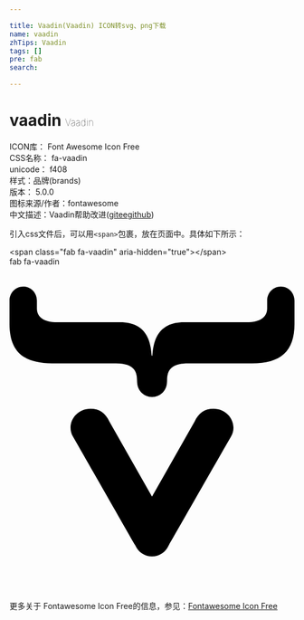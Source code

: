 ```yaml
---

title: Vaadin(Vaadin) ICON转svg、png下载
name: vaadin
zhTips: Vaadin
tags: []
pre: fab
search: 

---
```


# vaadin  <small style="font-size: 60%;font-weight: 100">Vaadin</small>


<div class="detail-page">
<p>
<span>
ICON库：
<span class="badge-secondary badge">Font Awesome Icon Free</span> 
</span>
<br/>
<span>
CSS名称：
<span class="badge-secondary badge">fa-vaadin</span> 
</span>
<br/>
<span>
unicode：
<span class="badge-secondary badge">f408</span> 
<copy-btn content='f408' btn-title=""></copy-btn>
<copy-btn :content='String.fromCodePoint(parseInt("f408", 16))' btn-title="复制U"></copy-btn>
</span><br/><span>样式：<span class="badge-light badge">品牌(brands)</span></span>
<br/>
<span>
版本：
<span class="badge-secondary badge">5.0.0</span> 
</span>
<br/>
<span>图标来源/作者：<span class="badge-light badge">fontawesome</span></span> 
<br/>
<span class="zh-detail">中文描述：<span class="badge-primary badge">Vaadin</span><span class="help-link"><span>帮助改进</span>(<a href="https://gitee.com/liuwave/icon-helper/edit/master/json/fontawesome/brands/vaadin.json" target="_blank" rel="noopener noreferrer">gitee</a><a href="https://github.com/liuwave/icon-helper/edit/master/json/fontawesome/brands/vaadin.json" target="_blank" rel="noopener noreferrer">github</a></span>)</span><br/>
</p>
</div>
<div class="alert alert-dark">
  <i class="fab fa-vaadin fa-xs"></i>
  <i class="fab fa-vaadin fa-sm"></i>
  <i class="fab fa-vaadin fa-lg"></i>
  <i class="fab fa-vaadin fa-2x"></i>
  <i class="fab fa-vaadin fa-3x"></i>
  <i class="fab fa-vaadin fa-5x"></i>
  <i class="fab fa-vaadin fa-7x"></i>
</div>
<div>
  <p>引入css文件后，可以用<code>&lt;span&gt;</code>包裹，放在页面中。具体如下所示：    
  </p>
  <div class="alert alert-primary" style="font-size: 14px">
    &lt;span class="fab fa-vaadin" aria-hidden="true"&gt;&lt;/span&gt;
    <copy-btn content='<span class="fab fa-vaadin" aria-hidden="true"></span>'></copy-btn>
  </div>
  <div class="alert alert-secondary">
    <i class="fab fa-vaadin"
    style="font-size: 24px"
    aria-hidden="true"></i> fab fa-vaadin
    <copy-btn content="fab fa-vaadin" btn-title="复制图标名称"></copy-btn>
  </div>
</div>
<div id="svg" class="svg-wrap">
<svg xmlns="http://www.w3.org/2000/svg" viewBox="0 0 448 512"><path d="M224.5 140.7c1.5-17.6 4.9-52.7 49.8-52.7h98.6c20.7 0 32.1-7.8 32.1-21.6V54.1c0-12.2 9.3-22.1 21.5-22.1S448 41.9 448 54.1v36.5c0 42.9-21.5 62-66.8 62H280.7c-30.1 0-33 14.7-33 27.1 0 1.3-.1 2.5-.2 3.7-.7 12.3-10.9 22.2-23.4 22.2s-22.7-9.8-23.4-22.2c-.1-1.2-.2-2.4-.2-3.7 0-12.3-3-27.1-33-27.1H66.8c-45.3 0-66.8-19.1-66.8-62V54.1C0 41.9 9.4 32 21.6 32s21.5 9.9 21.5 22.1v12.3C43.1 80.2 54.5 88 75.2 88h98.6c44.8 0 48.3 35.1 49.8 52.7h.9zM224 456c11.5 0 21.4-7 25.7-16.3 1.1-1.8 97.1-169.6 98.2-171.4 11.9-19.6-3.2-44.3-27.2-44.3-13.9 0-23.3 6.4-29.8 20.3L224 362l-66.9-117.7c-6.4-13.9-15.9-20.3-29.8-20.3-24 0-39.1 24.6-27.2 44.3 1.1 1.9 97.1 169.6 98.2 171.4 4.3 9.3 14.2 16.3 25.7 16.3z"/></svg>
</div>
<detail full-name='fa-vaadin'></detail>
    
<div><p>更多关于  Fontawesome Icon Free的信息，参见：<a target="_blank" href="https://iconhelper.cn/fontawesome.html">Fontawesome Icon Free</a>
</p></div>

